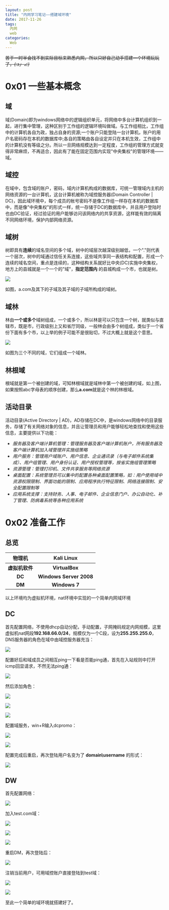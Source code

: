 ```yaml
---
layout: post
title: "内网学习笔记——搭建域环境"
date: 2017-11-26
tags:
  内网
  web
categories:
  Web
---
```

~~苦于一时半会找不到实际目标来熟悉内网，所以只好自己动手搭建一个环境玩玩了，_(:з」∠)_~~
# 0x01 一些基本概念
## 域
域(Domain)即为windows网络中的逻辑组织单元，将网络中多台计算机组织到一起，进行集中管理，这种区别于工作组的逻辑环境叫做域。与工作组相比，工作组中的计算机各自为政，独占自身的资源;一个账户只能登陆一台计算机，账户的用户名密码存在本机的数据库中;各自的策略由各自设定并只在本机生效，工作组中的计算机没有等级之分。所以一旦网络规模达到一定程度，工作组的管理方式就变得非常麻烦，不再适合，因此有了能在固定范围内实现"中央集权"的管理环境——域。
## 域控
在域中，包含域的账户，密码，域内计算机构成的数据库，可统一管理域内主机的网络资源的一台计算机，这台计算机被称为域控服务器(Domain Controller | DC)，因此域环境中，每个成员的帐号密码不是像工作组一样存在本机的数据库中，而是像"中央集权"的形式一样，统一存储于DC的数据库中，并且用户登陆时也由DC验证，经过验证的用户能够访问该网络内的共享资源，这样能有效的隔离不同网络环境，保护内部网络资源。
## 域树
树即具有**连续**的域名空间的多个域，树中的域层次越深级别越低，一个"."则代表一个层次，树中的域通过信任关系连接，这些域共享同一表结构和配置，形成一个连续的域名空间，重点是连续的，这种结构关系就好比中央(DC)实施中央集权，地方上的县城就是一个一个的"域"，**指定范围内** 的县城构成一个市，也就是树。

![](https://github.com/c1h3ng/c1h3ng.github.io/blob/master/assets/images/domain-tree.png?raw=true)

如图，a.com及其下的子域及其子域的子域所构成的域树。
## 域林
林由**一个或多个**域树组成，一个或多个，所以林是可以只包含一个树，就类似与直辖市，既是市，行政级别上又和省厅同级，一般林会由多个树组成，类似于一个省份下面有多个市，以上举的例子可能不是很贴切，不过大概上就是这个意思。

![](https://github.com/c1h3ng/c1h3ng.github.io/blob/master/assets/images/domain.png?raw=true)

如图为三个不同的域，它们组成一个域林。
## 林根域
根域就是第一个被创建的域，可知林根域就是域林中第一个被创建的域，如上图，如果按照abc字母表的顺序创建，那么**a.com**就是这个林的林根域。
## 活动目录
活动目录(Active Directory | AD)，AD存储在DC中，是windows网络中的目录服务，存储了有关网络对象的信息，并且让管理员和用户能够轻松地查找和使用这些信息，主要提供以下功能：
* *服务器及客户端计算机管理：管理服务器及客户端计算机账户，所有服务器及客户端计算机加入域管理并实施组策略*
* *用户服务：管理用户域账户、用户信息、企业通讯录（与电子邮件系统集成）、用户组管理、用户身份认证、用户授权管理等，按省实施组管理策略*
* *资源管理：管理打印机、文件共享服务等网络资源*
* *桌面配置：系统管理员可以集中的配置各种桌面配置策略，如：用户使用域中资源权限限制、界面功能的限制、应用程序执行特征限制、网络连接限制、安全配置限制等*
* *应用系统支撑：支持财务、人事、电子邮件、企业信息门户、办公自动化、补丁管理、防病毒系统等各种应用系统*

# 0x02 准备工作
## 总览
| 物理机 | Kali Linux |
| :---: | :---: |
| **虚拟机软件** | **VirtualBox** |
| **DC** | **Windows Server 2008** |
| **DM** | **Windows 7** |

以上环境均为虚拟机环境，nat环境中实现的一个简单内网域环境
## DC
首先配置网络，不使用dhcp自动分配，手动配置，子网掩码规定内网规模，这里虚拟机nat网段**192.168.66.0/24**，规模仅为一个C段，设为**255.255.255.0**，DNS服务器的角色在域中由域控服务器充当：

![](https://github.com/c1h3ng/c1h3ng.github.io/blob/master/assets/images/dc-network.png?raw=true)

配置好后和域成员之间相互ping一下看是否能ping通，首先在入站规则中打开icmp回显请求，不然无法ping通：

![](https://github.com/c1h3ng/c1h3ng.github.io/blob/master/assets/images/icmp.png?raw=true)

然后添加角色：

![](https://github.com/c1h3ng/c1h3ng.github.io/blob/master/assets/images/role-function.png?raw=true)

![](https://github.com/c1h3ng/c1h3ng.github.io/blob/master/assets/images/dc-role.png?raw=true)

![](https://github.com/c1h3ng/c1h3ng.github.io/blob/master/assets/images/role-function-latest.png?raw=true)

配置域服务，win+R输入dcpromo：

![](https://github.com/c1h3ng/c1h3ng.github.io/blob/master/assets/images/forest.png?raw=true)

![](https://github.com/c1h3ng/c1h3ng.github.io/blob/master/assets/images/domainname.png?raw=true)

配置完成后重启，再次登陆用户名变为了 **domain\username** 的形式：

![](https://github.com/c1h3ng/c1h3ng.github.io/blob/master/assets/images/win2008login.png?raw=true)

## DW
首先配置网络：

![](https://github.com/c1h3ng/c1h3ng.github.io/blob/master/assets/images/Dmnetwork.png?raw=true)

加入test.com域：

![](https://github.com/c1h3ng/c1h3ng.github.io/blob/master/assets/images/join-domain.png?raw=true)

![](https://github.com/c1h3ng/c1h3ng.github.io/blob/master/assets/images/domain-account.png?raw=true)

![](https://github.com/c1h3ng/c1h3ng.github.io/blob/master/assets/images/welcome-domain.png?raw=true)

重启DM，再次登陆后：

![](https://github.com/c1h3ng/c1h3ng.github.io/blob/master/assets/images/ipconfig-all.png?raw=true)

注销当前用户，可用域控账户直接登陆到test域：

![](https://github.com/c1h3ng/c1h3ng.github.io/blob/master/assets/images/dm-login.png?raw=true)

![](https://github.com/c1h3ng/c1h3ng.github.io/blob/master/assets/images/dm2dc.png?raw=true)

至此一个简单的域环境就搭建好了。

